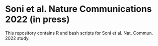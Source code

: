 # Soni et al. Nature Communications 2022 (in press)
This repository contains R and bash scripts for Soni et al.  Nat. Commun. 2022 study.
